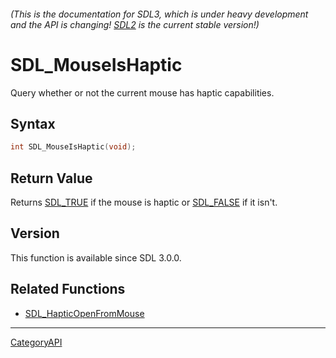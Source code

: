 ###### (This is the documentation for SDL3, which is under heavy development and the API is changing! [SDL2](https://wiki.libsdl.org/SDL2/) is the current stable version!)
# SDL_MouseIsHaptic

Query whether or not the current mouse has haptic capabilities.

## Syntax

```c
int SDL_MouseIsHaptic(void);

```

## Return Value

Returns [SDL_TRUE](SDL_TRUE) if the mouse is haptic or
[SDL_FALSE](SDL_FALSE) if it isn't.

## Version

This function is available since SDL 3.0.0.

## Related Functions

* [SDL_HapticOpenFromMouse](SDL_HapticOpenFromMouse)

----
[CategoryAPI](CategoryAPI)

